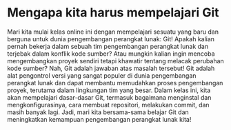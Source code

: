# Mengapa kita harus mempelajari Git
Mari kita mulai kelas online ini dengan mempelajari sesuatu yang baru dan berguna untuk dunia pengembangan perangkat lunak: Git! Apakah kalian pernah bekerja dalam sebuah tim pengembangan perangkat lunak dan terjebak dalam konflik kode sumber? Atau mungkin kalian ingin mencoba mengembangkan proyek sendiri tetapi khawatir tentang melacak perubahan kode sumber? Nah, Git adalah jawaban atas masalah tersebut! Git adalah alat pengontrol versi yang sangat populer di dunia pengembangan perangkat lunak dan dapat membantu memudahkan proses pengembangan proyek, terutama dalam lingkungan tim yang besar. Dalam kelas ini, kita akan mempelajari dasar-dasar Git, termasuk bagaimana menginstal dan mengkonfigurasinya, cara membuat repositori, melakukan commit, dan masih banyak lagi. Jadi, mari kita bersama-sama belajar Git dan meningkatkan kemampuan pengembangan perangkat lunak kita!

